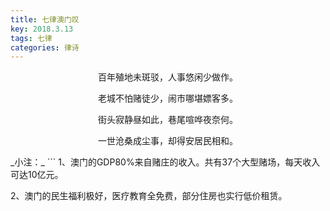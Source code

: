 ```yaml
---
title: 七律澳门叹
key: 2018.3.13
tags: 七律
categories: 律诗
---
```


<p align="center">百年殖地未斑驳，人事悠闲少做作。
</p>
<p align="center">老城不怕赌徒少，闹市哪堪嫖客多。
</p>
<p align="center">街头寂静昼如此，巷尾喧哗夜奈何。
</p>
<p align="center">一世沧桑成尘事，却得安居民相和。
</p>
_小注：_
```
1、澳门的GDP80%来自赌庄的收入。共有37个大型赌场，每天收入可达10亿元。

2、澳门的民生福利极好，医疗教育全免费，部分住房也实行低价租赁。

```
